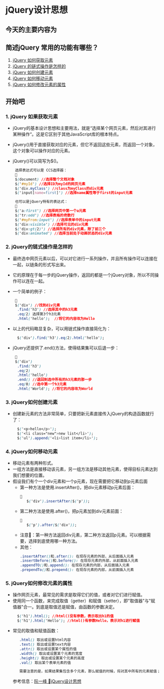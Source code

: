 # jQuery设计思想

## 今天的主要内容为

## 简述jQuery 常用的功能有哪些？

1. [jQuery 如何获取元素](#jump1)
2. [jQuery 的链式操作是怎样的](#jump2)
3. [jQuery 如何创建元素](#jump3)
4. [jQuery 如何移动元素](#jump4)
5. [jQuery 如何修改元素的属性](#jump5)

## 开始吧

###  <span id="jump1">1. jQuery 如果获取元素 </span>

* jQuery的基本设计思想和主要用法，就是“选择某个网页元素，然后对其进行某种操作“。这是它区别于其他JavaScript库的根本特点。
* jQuery()用于直接获取对应的元素，但它不返回这些元素，而返回一个对象，这个对象可以操作对应的元素。
* jQuery()可以简写为$()。

  ```css
   选择表达式可以是 CCS选择器：
   🫠
   $(document) //选择整个文档对象
   $('#myId') //选择ID为myId的网页元素
   $('div.myClass') //class为myClass的div元素
   $('input[name=first]') //选择name属性等于first的input元素

  ```
  ```css
   也可以是jQuery特有的表达式：
   🫠
   $('a:first') //选择网页中第一个a元素
   $('tr:odd') //选择表格的奇数行
   $('#myFrom:input') //选择表单中的input元素
   $('div:visible') //选择可见的div元素
   $('div:gt(2)') //选择所有的div元素，除了前三个
   $('div:animated') //选择当前处于动画状态的div元素

  ```

###  <span id="jump2">2. jQuery的链式操作是怎样的 </span>

* 最终选中网页元素以后，可以对它进行一系列操作，并且所有操作可以连接在一起，以链条的形式写出来。
* 它的原理在于每一步的jQuery操作，返回的都是一个jQuery对象，所以不同操作可以连在一起。
* 一个简单的例子：
  
  ```css
   🫠
   $('div') //找到div元素
    .find('h3') //选择其中的h3元素
    .eq(2) 选择第3个h3元素
    .html('hello');  //将它的内容改为Hello
  ```
* 以上的代码略显复杂，可以用链式操作直接简化为：
  ```css
    $('div').find('h3').eq(2).html('hello');
  ```
* jQuery还提供了.end()方法，使得结果集可以后退一步：
  ```css
   🫠
   $('div')
    .find('h3') 
    .eq(2) 
    .html('hello')
    .end() //退回到选中所有的h3元素的那一步
    .eq(0) //选中第一个h3元素
    .html('World'); //将它的内容改为World
  ```

###  <span id="jump3">3. jQuery如何创建元素</span>
* 创建新元素的方法非常简单，只要把新元素直接传入jQuery的构造函数就行了：
  ```css
    $('<p>hello</p>');
    $('<li class="new">new list</li>');
    $('ul').append('<li>list item</li>');
  ```

###  <span id="jump4">4. jQuery如何移动元素 </span>
* 移动元素有两种形式。
* 一组方法是直接移动该元素，另一组方法是移动其他元素，使得目标元素达到我们想要的位置。
* 假设我们有个一个div元素和一个p元素，现在需要把它移动到p元素后面
  * 第一种方法是使用.insertAfter()，把div元素移动p元素后面：
    ```css
    🫠
       $('div').insertAfter($('p'));
    ```
  * 第二种方法是使用.after()，把p元素加到div元素前面：
    ```css
    🫠
       $('p').after($('div'));
    ```
  * 注意🚀：第一种方法返回div元素，第二种方法返回p元素。可以根据需要，选择到底使用哪一种方法。
  * 其他：
    ```css
    .insertAfter()和.after(): 在现存元素的外部，从后面插入元素
    .insertBefore()和.before(): 在现存元素的外部，从前面插入元素
    .appendTO()和.append(): 在现存元素的内部，从后面插入元素
    .prependTo()和.prepend(): 在现存元素的内部，从前面插入元素
    ```

###  <span id="jump5">5. jQuery如何修改元素的属性 </span>

* 操作网页元素，最常见的需求是取得它们的值，或者对它们进行赋值。
* 使用同一个函数，来完成取值（getter）和赋值（setter），即"取值器"与"赋值器"合一。到底是取值还是赋值，由函数的参数决定。
  ```css
    $('h1').html(); //html()没有参数，表示取出h1的值
    $('h1').html('Hello'); //html()有参数Hello，表示对h1进行赋值
  ```
* 常见的取值和赋值函数：
  ```css
     .html() 取出或设置html内容
     .text() 取出或设置text内容
     .attr() 取出或设置某个属性的值
     .width() 取出或设置某个元素的宽度
     .height() 取出或设置某个元素的高度
     .val() 取出某个表单元素的值

     需要注意的是，如果结果集包含多个元素，那么赋值的时候，将对其中所有的元素赋值；取值的时候，则是只取出第一个元素的值（.text()例外，它取出所有元素的text内容）。
  ```
  参考信息：[阮一峰 🎈jQuery设计思想](http://www.ruanyifeng.com/blog/2011/07/jquery_fundamentals.html)